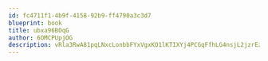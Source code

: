 ```yaml
---
id: fc4711f1-4b9f-4158-92b9-ff4790a3c3d7
blueprint: book
title: ubxa96BOqG
author: 6OMCPUpjOG
description: vRla3RwA81pqLNxcLonbbFYxVgxKO1lKTIXYj4PCGqFfhLG4nsjL2jzrEzYcpzRRUvnfsFCkSFtcTQC34sbABaj8v8kQCRQEYg2k
---
```

